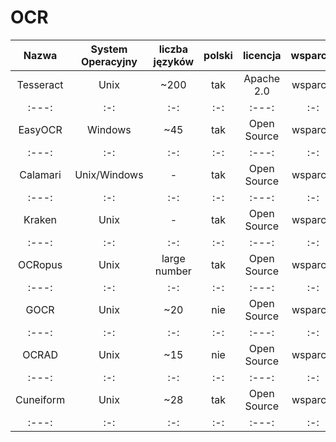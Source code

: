 # OCR


|    Nazwa   |System Operacyjny| liczba języków | polski | licencja    | wsparcie | popularność |                     link do repo                     |
| :---:   | :-: | :-: | :-:| :---:   | :-: | :-: | :-:|
|  Tesseract | Unix            |      ~200      |  tak   | Apache 2.0  | wsparcie |             | https://github.com/tesseract-ocr/tesseract           |
| :---:   | :-: | :-: | :-:| :---:   | :-: | :-: | :-:|
|  EasyOCR   | Windows         |      ~45       |  tak   | Open Source | wsparcie | popularność | https://github.com/JaidedAI/EasyOCR                  |
| :---:   | :-: | :-: | :-:| :---:   | :-: | :-: | :-:|
|  Calamari  | Unix/Windows    |       -        |  tak   | Open Source | wsparcie | popularność | https://github.com/Calamari-OCR/calamari             |
| :---:   | :-: | :-: | :-:| :---:   | :-: | :-: | :-:|
|  Kraken    | Unix            |     -          |  tak   | Open Source | wsparcie | popularność | https://github.com/mittagessen/kraken                |
| :---:   | :-: | :-: | :-:| :---:   | :-: | :-: | :-:|
|  OCRopus   | Unix            |  large number  |  tak   | Open Source | wsparcie | popularność | https://github.com/ocropus/ocropy                    |
| :---:   | :-: | :-: | :-:| :---:   | :-: | :-: | :-:|
|  GOCR      | Unix            |       ~20      |  nie   | Open Source | wsparcie | popularność | https://github.com/eaciit/gocr                       |
| :---:   | :-: | :-: | :-:| :---:   | :-: | :-: | :-:|
|  OCRAD     | Unix            |       ~15      |  nie   | Open Source | wsparcie | popularność | http://www.gnu.org/software/ocrad/                   |
| :---:   | :-: | :-: | :-:| :---:   | :-: | :-: | :-:|
|  Cuneiform | Unix            |       ~28      |  tak   | Open Source | wsparcie | popularność | https://github.com/jwilk-mirrors/cuneiform-multilang |
| :---:   | :-: | :-: | :-:| :---:   | :-: | :-: | :-:|
